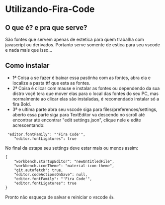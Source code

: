 # Utilizando-Fira-Code
## O que é? e pra que serve?  
São fontes que servem apenas de estetica para quem trabalha com javascript ou derivados. Portanto serve somente de estica para seu vscode e nada mais que isso...  

## Como instalar  
- 1ª Coisa a se fazer é baixar essa pastinha com as fontes, abra ela e localize a pasta ttf que esta as fontes.  
- 2ª Coisa é clicar com mause e instalar as fontes ou dependendo da sua distro voçê tera que mover elas para o local das fontes do seu PC, mas normalmente ao clicar elas são instaladas, é recomendado instalar só a fira Bold.  
- 3ª e ultima parte abra seu vscode siga para files/preferences/settings, aberto essa parte siga para TextEditor va descendo no scroll até encontrar até encontrar "edit settings.json", clique nele e edite acrescentando:  
```
 "editor.fontFamily": "'Fira Code'",
    "editor.fontLigatures": true
```  
No final da estapa seu settings deve estar mais ou menos assim:  
```
{
    "workbench.startupEditor": "newUntitledFile",
    "workbench.iconTheme": "material-icon-theme",
    "git.autofetch": true,
    "editor.codeActionsOnSave": null,
    "editor.fontFamily": "'Fira Code'",
    "editor.fontLigatures": true
}
```  
Pronto não esqueça de salvar e reiniciar o vscode 👍.

